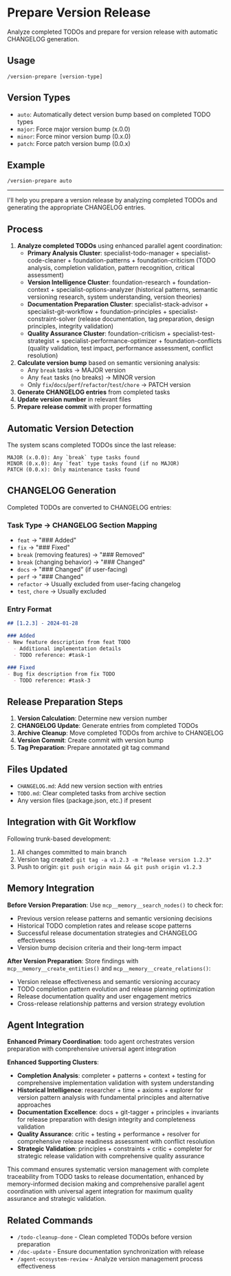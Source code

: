 # Prepare Version Release

Analyze completed TODOs and prepare for version release with automatic CHANGELOG generation.

## Usage
```
/version-prepare [version-type]
```

## Version Types
- `auto`: Automatically detect version bump based on completed TODO types
- `major`: Force major version bump (x.0.0)
- `minor`: Force minor version bump (0.x.0)  
- `patch`: Force patch version bump (0.0.x)

## Example
```
/version-prepare auto
```

---

I'll help you prepare a version release by analyzing completed TODOs and generating the appropriate CHANGELOG entries.

## Process

1. **Analyze completed TODOs** using enhanced parallel agent coordination:
   - **Primary Analysis Cluster**: specialist-todo-manager + specialist-code-cleaner + foundation-patterns + foundation-criticism (TODO analysis, completion validation, pattern recognition, critical assessment)
   - **Version Intelligence Cluster**: foundation-research + foundation-context + specialist-options-analyzer (historical patterns, semantic versioning research, system understanding, version theories)
   - **Documentation Preparation Cluster**: specialist-stack-advisor + specialist-git-workflow + foundation-principles + specialist-constraint-solver (release documentation, tag preparation, design principles, integrity validation)
   - **Quality Assurance Cluster**: foundation-criticism + specialist-test-strategist + specialist-performance-optimizer + foundation-conflicts (quality validation, test impact, performance assessment, conflict resolution)
2. **Calculate version bump** based on semantic versioning analysis:
   - Any `break` tasks → MAJOR version
   - Any `feat` tasks (no breaks) → MINOR version
   - Only `fix`/`docs`/`perf`/`refactor`/`test`/`chore` → PATCH version
3. **Generate CHANGELOG entries** from completed tasks
4. **Update version number** in relevant files
5. **Prepare release commit** with proper formatting

## Automatic Version Detection

The system scans completed TODOs since the last release:

```
MAJOR (x.0.0): Any `break` type tasks found
MINOR (0.x.0): Any `feat` type tasks found (if no MAJOR)
PATCH (0.0.x): Only maintenance tasks found
```

## CHANGELOG Generation

Completed TODOs are converted to CHANGELOG entries:

### Task Type → CHANGELOG Section Mapping
- `feat` → "### Added"
- `fix` → "### Fixed"
- `break` (removing features) → "### Removed"
- `break` (changing behavior) → "### Changed"
- `docs` → "### Changed" (if user-facing)
- `perf` → "### Changed"
- `refactor` → Usually excluded from user-facing changelog
- `test`, `chore` → Usually excluded

### Entry Format
```markdown
## [1.2.3] - 2024-01-28

### Added
- New feature description from feat TODO
  - Additional implementation details
  - TODO reference: #task-1

### Fixed  
- Bug fix description from fix TODO
  - TODO reference: #task-3
```

## Release Preparation Steps

1. **Version Calculation**: Determine new version number
2. **CHANGELOG Update**: Generate entries from completed TODOs
3. **Archive Cleanup**: Move completed TODOs from archive to CHANGELOG
4. **Version Commit**: Create commit with version bump
5. **Tag Preparation**: Prepare annotated git tag command

## Files Updated

- `CHANGELOG.md`: Add new version section with entries
- `TODO.md`: Clear completed tasks from archive section
- Any version files (package.json, etc.) if present

## Integration with Git Workflow

Following trunk-based development:
1. All changes committed to main branch
2. Version tag created: `git tag -a v1.2.3 -m "Release version 1.2.3"`
3. Push to origin: `git push origin main && git push origin v1.2.3`

## Memory Integration

**Before Version Preparation**: Use `mcp__memory__search_nodes()` to check for:
- Previous version release patterns and semantic versioning decisions
- Historical TODO completion rates and release scope patterns
- Successful release documentation strategies and CHANGELOG effectiveness
- Version bump decision criteria and their long-term impact

**After Version Preparation**: Store findings with `mcp__memory__create_entities()` and `mcp__memory__create_relations()`:
- Version release effectiveness and semantic versioning accuracy
- TODO completion pattern evolution and release planning optimization
- Release documentation quality and user engagement metrics
- Cross-release relationship patterns and version strategy evolution

## Agent Integration

**Enhanced Primary Coordination**: todo agent orchestrates version preparation with comprehensive universal agent integration

**Enhanced Supporting Clusters**:
- **Completion Analysis**: completer + patterns + context + testing for comprehensive implementation validation with system understanding
- **Historical Intelligence**: researcher + time + axioms + explorer for version pattern analysis with fundamental principles and alternative approaches
- **Documentation Excellence**: docs + git-tagger + principles + invariants for release preparation with design integrity and completeness validation
- **Quality Assurance**: critic + testing + performance + resolver for comprehensive release readiness assessment with conflict resolution
- **Strategic Validation**: principles + constraints + critic + completer for strategic release validation with comprehensive quality assurance

This command ensures systematic version management with complete traceability from TODO tasks to release documentation, enhanced by memory-informed decision making and comprehensive parallel agent coordination with universal agent integration for maximum quality assurance and strategic validation.

## Related Commands

- `/todo-cleanup-done` - Clean completed TODOs before version preparation
- `/doc-update` - Ensure documentation synchronization with release
- `/agent-ecosystem-review` - Analyze version management process effectiveness